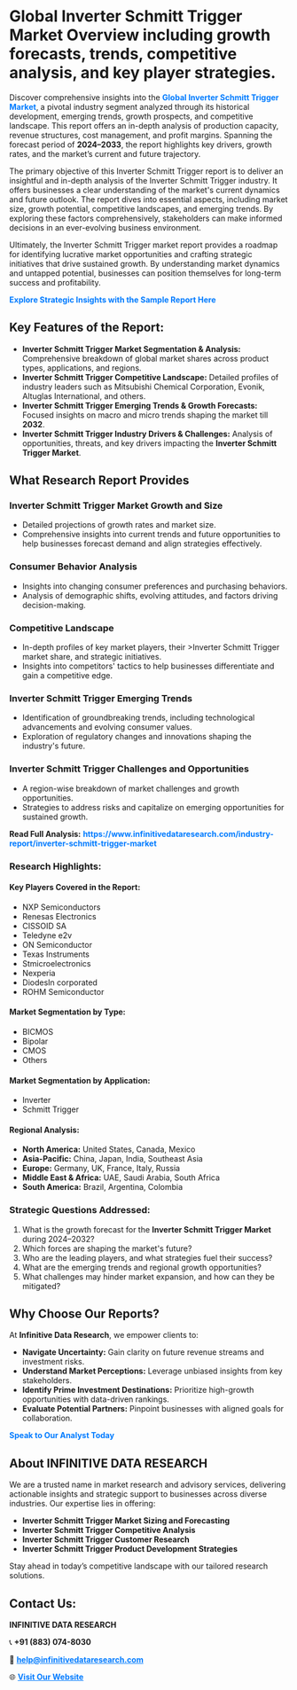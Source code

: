 <h1>Global Inverter Schmitt Trigger Market Overview including growth forecasts, trends, competitive analysis, and key player strategies.</h1>
<p>
Discover comprehensive insights into the 
<a href="https://www.infinitivedataresearch.com/industry-report/inverter-schmitt-trigger-market" rel="dofollow" style="color: #007BFF; text-decoration: none;"><strong>Global Inverter Schmitt Trigger Market</strong></a>, a pivotal industry segment analyzed through its historical development, emerging trends, growth prospects, and competitive landscape. This report offers an in-depth analysis of production capacity, revenue structures, cost management, and profit margins. Spanning the forecast period of <strong>2024–2033</strong>, the report highlights key drivers, growth rates, and the market’s current and future trajectory.
</p>
<p>
The primary objective of this Inverter Schmitt Trigger report is to deliver an insightful and in-depth analysis of the Inverter Schmitt Trigger industry. It offers businesses a clear understanding of the market's current dynamics and future outlook. The report dives into essential aspects, including market size, growth potential, competitive landscapes, and emerging trends. By exploring these factors comprehensively, stakeholders can make informed decisions in an ever-evolving business environment.
</p>
<p>
Ultimately, the Inverter Schmitt Trigger market report provides a roadmap for identifying lucrative market opportunities and crafting strategic initiatives that drive sustained growth. By understanding market dynamics and untapped potential, businesses can position themselves for long-term success and profitability.
</p>
<p>
<a href="https://www.infinitivedataresearch.com/request-sample/reportId=106355" style="color: #007BFF; text-decoration: none;"><strong>Explore Strategic Insights with the Sample Report Here</strong></a>
</p>

<h2>Key Features of the Report:</h2>
<ul>
<li><strong>Inverter Schmitt Trigger Market Segmentation & Analysis:</strong> Comprehensive breakdown of global market shares across product types, applications, and regions.</li>
<li><strong>Inverter Schmitt Trigger Competitive Landscape:</strong> Detailed profiles of industry leaders such as Mitsubishi Chemical Corporation, Evonik, Altuglas International, and others.</li>
<li><strong>Inverter Schmitt Trigger Emerging Trends & Growth Forecasts:</strong> Focused insights on macro and micro trends shaping the market till <strong>2032</strong>.</li>
<li><strong>Inverter Schmitt Trigger Industry Drivers & Challenges:</strong> Analysis of opportunities, threats, and key drivers impacting the <strong>Inverter Schmitt Trigger Market</strong>.</li>
</ul>

<h2>What Research Report Provides</h2>
<h3>Inverter Schmitt Trigger Market Growth and Size</h3>
<ul>
<li>Detailed projections of growth rates and market size.</li>
<li>Comprehensive insights into current trends and future opportunities to help businesses forecast demand and align strategies effectively.</li>
</ul>

<h3>Consumer Behavior Analysis</h3>
<ul>
<li>Insights into changing consumer preferences and purchasing behaviors.</li>
<li>Analysis of demographic shifts, evolving attitudes, and factors driving decision-making.</li>
</ul>

<h3>Competitive Landscape</h3>
<ul>
<li>In-depth profiles of key market players, their >Inverter Schmitt Trigger market share, and strategic initiatives.</li>
<li>Insights into competitors' tactics to help businesses differentiate and gain a competitive edge.</li>
</ul>

<h3>Inverter Schmitt Trigger Emerging Trends</h3>
<ul>
<li>Identification of groundbreaking trends, including technological advancements and evolving consumer values.</li>
<li>Exploration of regulatory changes and innovations shaping the industry's future.</li>
</ul>

<h3>Inverter Schmitt Trigger Challenges and Opportunities</h3>
<ul>
<li>A region-wise breakdown of market challenges and growth opportunities.</li>
<li>Strategies to address risks and capitalize on emerging opportunities for sustained growth.</li>
</ul>
<p><strong>Read Full Analysis:</strong> <a href="https://www.infinitivedataresearch.com/industry-report/inverter-schmitt-trigger-market" rel="dofollow" style="color: #007BFF; text-decoration: none;"><strong>https://www.infinitivedataresearch.com/industry-report/inverter-schmitt-trigger-market</strong></a></p>
<h3>Research Highlights:</h3>
<h4>Key Players Covered in the Report:</h4>
<ul><li>NXP Semiconductors</li><li>Renesas Electronics</li><li>CISSOID SA</li><li>Teledyne e2v</li><li>ON Semiconductor</li><li>Texas Instruments</li><li>Stmicroelectronics</li><li>Nexperia</li><li>DiodesIn corporated</li><li>ROHM Semiconductor</li></ul>
<h4>Market Segmentation by Type:</h4>
<ul><li>BICMOS</li><li>Bipolar</li><li>CMOS</li><li>Others</li></ul>
<h4>Market Segmentation by Application:</h4>
<ul><li>Inverter</li><li>Schmitt Trigger</li></ul>

<h4>Regional Analysis:</h4>
<ul>
<li><strong>North America:</strong> United States, Canada, Mexico</li>
<li><strong>Asia-Pacific:</strong> China, Japan, India, Southeast Asia</li>
<li><strong>Europe:</strong> Germany, UK, France, Italy, Russia</li>
<li><strong>Middle East & Africa:</strong> UAE, Saudi Arabia, South Africa</li>
<li><strong>South America:</strong> Brazil, Argentina, Colombia</li>
</ul>

<h3>Strategic Questions Addressed:</h3>
<ol>
<li>What is the growth forecast for the <strong>Inverter Schmitt Trigger Market</strong> during 2024–2032?</li>
<li>Which forces are shaping the market's future?</li>
<li>Who are the leading players, and what strategies fuel their success?</li>
<li>What are the emerging trends and regional growth opportunities?</li>
<li>What challenges may hinder market expansion, and how can they be mitigated?</li>
</ol>

<h2>Why Choose Our Reports?</h2>
<p>At <strong>Infinitive Data Research</strong>, we empower clients to:</p>
<ul>
<li><strong>Navigate Uncertainty:</strong> Gain clarity on future revenue streams and investment risks.</li>
<li><strong>Understand Market Perceptions:</strong> Leverage unbiased insights from key stakeholders.</li>
<li><strong>Identify Prime Investment Destinations:</strong> Prioritize high-growth opportunities with data-driven rankings.</li>
<li><strong>Evaluate Potential Partners:</strong> Pinpoint businesses with aligned goals for collaboration.</li>
</ul>
<p><a href="https://www.infinitivedataresearch.com/industry-report/inverter-schmitt-trigger-market" rel="dofollow" style="color: #007BFF; text-decoration: none;"><strong>Speak to Our Analyst Today</strong></a></p>

<h2>About INFINITIVE DATA RESEARCH</h2>
<p>We are a trusted name in market research and advisory services, delivering actionable insights and strategic support to businesses across diverse industries. Our expertise lies in offering:</p>
<ul>
<li><strong>Inverter Schmitt Trigger Market Sizing and Forecasting</strong></li>
<li><strong>Inverter Schmitt Trigger Competitive Analysis</strong></li>
<li><strong>Inverter Schmitt Trigger Customer Research</strong></li>
<li><strong>Inverter Schmitt Trigger Product Development Strategies</strong></li>
</ul>
<p>Stay ahead in today’s competitive landscape with our tailored research solutions.</p>

<h2>Contact Us:</h2>
<p><strong>INFINITIVE DATA RESEARCH</strong></p>
<p>📞 <strong>+91 (883) 074-8030</strong></p>
<p>📧 <strong><a href="mailto:help@infinitivedataresearch.com" style="color: #007BFF;">help@infinitivedataresearch.com</a></strong></p>
<p>🌐 <strong><a href="https://www.infinitivedataresearch.com" rel="dofollow" style="color: #007BFF;">Visit Our Website</a></strong></p>